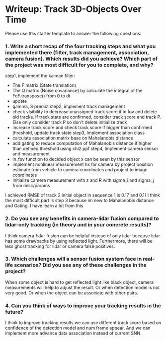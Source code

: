 # Writeup: Track 3D-Objects Over Time

Please use this starter template to answer the following questions:

### 1. Write a short recap of the four tracking steps and what you implemented there (filter, track management, association, camera fusion). Which results did you achieve? Which part of the project was most difficult for you to complete, and why?

step1, implement the kalman filter:
* The F matrix (State translation)
* The Q matrix (Noise covariance) by calculate the integral of the FqF.transpose() from 0 to dt
*  update
* gamma, S predict 
step2, implement track management 
* check visibility to decrease unassigned track score if in fov and delete old tracks. If track state are confirmed, consider track score and track P. Else only consider track P so don't delete initialize track
* increase track score and check track score if bigger than confirmed threshold, update track state
step3, Implement association class
* calculate association matrix base on Mahalanobis distance
* add gating to reduce computation of Mahalanobis distance if higher than defined threshold using chi2.ppf
step4, Implement camera sensor and measurement
* in_fov function to decided object x can be seen by this sensor
* implement nonlinear measurement hx for camera by project position estimate from vehicle to camera coordinates and project to image coordinates
* Initialize camera measurement with z and R with sigma_i and sigma_j from misc/params 

I achieved RMSE of track 2 initial object in sequence 1 is 0.17 and 0.11
I think the most difficult part is step 3 because im new to Mahalanobis distance and Gating. I have learn a lot from this 

### 2. Do you see any benefits in camera-lidar fusion compared to lidar-only tracking (in theory and in your concrete results)? 
I think camera-lidar fusion can be helpful instead of only lidar because lidar has some drawbacks by using reflected light. Furthermore, there will be less ghost tracking for lidar or camera false positives.


### 3. Which challenges will a sensor fusion system face in real-life scenarios? Did you see any of these challenges in the project?
 When some object is hard to get reflected light like black object, camera measurements will help to adjust the result. Or when detection model is not very good. Or when the object can be associate with other pairs.

### 4. Can you think of ways to improve your tracking results in the future?
I think to improve tracking results we can use different track score based on confidence of the detection model and num frame appear. And we can implement more advance data association instead of current SNN.

